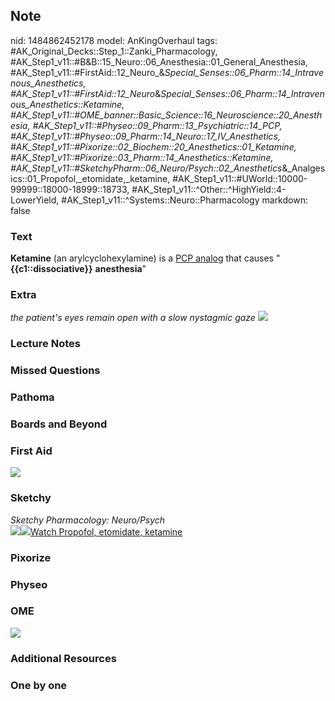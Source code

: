## Note
nid: 1484862452178
model: AnKingOverhaul
tags: #AK_Original_Decks::Step_1::Zanki_Pharmacology, #AK_Step1_v11::#B&B::15_Neuro::06_Anesthesia::01_General_Anesthesia, #AK_Step1_v11::#FirstAid::12_Neuro_&_Special_Senses::06_Pharm::14_Intravenous_Anesthetics, #AK_Step1_v11::#FirstAid::12_Neuro_&_Special_Senses::06_Pharm::14_Intravenous_Anesthetics::Ketamine, #AK_Step1_v11::#OME_banner::Basic_Science::16_Neuroscience::20_Anesthesia, #AK_Step1_v11::#Physeo::09_Pharm::13_Psychiatric::14_PCP, #AK_Step1_v11::#Physeo::09_Pharm::14_Neuro::17_IV_Anesthetics, #AK_Step1_v11::#Pixorize::02_Biochem::20_Anesthetics::01_Ketamine, #AK_Step1_v11::#Pixorize::03_Pharm::14_Anesthetics::Ketamine, #AK_Step1_v11::#SketchyPharm::06_Neuro/Psych::02_Anesthetics_&_Analgesics::01_Propofol,_etomidate,_ketamine, #AK_Step1_v11::#UWorld::10000-99999::18000-18999::18733, #AK_Step1_v11::^Other::^HighYield::4-LowerYield, #AK_Step1_v11::^Systems::Neuro::Pharmacology
markdown: false

### Text
<div>
  <b>Ketamine</b> (an arylcyclohexylamine) is a <u>PCP analog</u>
  that causes "<b>{{c1::dissociative}}</b> <b>anesthesia</b>"
</div>

### Extra
<i>the patient's eyes remain open with a slow nystagmic gaze</i>
<img src="paste-389824116687318.jpg" class="resizer">

### Lecture Notes


### Missed Questions


### Pathoma


### Boards and Beyond


### First Aid
<img src="paste-501411662004227.jpg">

### Sketchy
<div>
  <i>Sketchy Pharmacology: Neuro/Psych</i>
</div><img src="paste-dd332d8b55c38a7efee7179e65077947b6cdaa60.png"
class="resizer"><img src=
"paste-479f50a869f707b5415658e1b25a5731c4b5ada1.png" class=
"resizer"><a href=
"https://dashboard.sketchy.com/study/medical/courses/medical-pharmacology/units/medical-pharmacology-neuro-psych/videos/medical-pharmacology-neuropsych-anesthetics-and-analgesics-propofol-etomidate-ketamine?utm_source=anki&utm_medium=partnership&utm_campaign=february_update&utm_content=medical">Watch
Propofol, etomidate, ketamine</a>

### Pixorize


### Physeo


### OME
<div class="ome-widget">
  <a href=
  "https://onlinemeded.org/spa/neuroscience/anesthesia/acquire?ref=anki">
  <img src="_OME_AnkiFlashcards_Lesson_4.png"></a>
</div>

### Additional Resources


### One by one

